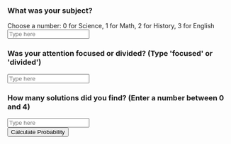 
### What was your subject?
Choose a number: 0 for Science, 1 for Math, 2 for History, 3 for English
<input type="text" id="subjectInput" placeholder="Type here">

### Was your attention focused or divided? (Type 'focused' or 'divided')
<input type="text" id="attentionInput" placeholder="Type here">

### How many solutions did you find? (Enter a number between 0 and 4)
<input type="text" id="solutionsInput" placeholder="Type here">

<div>
  <button onclick="calculateProbability()">Calculate Probability</button>
</div>

<script>
  function calculateProbability() {
    var subject = document.getElementById("subjectInput").value;
    var attention = document.getElementById("attentionInput").value;
    var solutions = document.getElementById("solutionsInput").value;
    
    // Load attention.csv data
    // Assuming the data is loaded and stored in the variable 'data'
    
    // Preprocess data to filter scores above 9.0 based on user input
    var filteredData = data.filter(function(row) {
      return row.subject == subject && row.attention == attention && row.solutions == solutions && row.score > 9.0;
    });
    
    // Calculate probability
    var totalAbove9 = filteredData.length;
    var totalRecords = data.length;
    var probability = totalAbove9 / totalRecords * 100;
    
    alert("Probability of getting a score above 9.0: " + probability.toFixed(2) + "%");
  }
</script>

